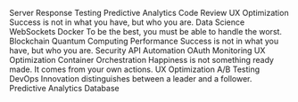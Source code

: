 Server Response Testing Predictive Analytics Code Review UX Optimization Success is not in what you have, but who you are. Data Science
WebSockets Docker To be the best, you must be able to handle the worst. Blockchain Quantum Computing Performance Success is not in what you have, but who you are. Security API Automation OAuth Monitoring UX Optimization Container Orchestration Happiness is not something ready made. It comes from your own actions.
UX Optimization A/B Testing DevOps Innovation distinguishes between a leader and a follower. Predictive Analytics Database
